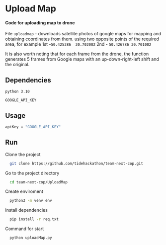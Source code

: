 # Upload Map

#### Code for uploading map to drone

File `uploadmap` - downloads satellite photos of google maps for mapping and obtaining coordinates from them. using two opposite points of the required area, for example  1st -`50.425386  30.702002`  2nd - `50.426786 30.701002`

It is also worth noting that for each frame from the drone, the function generates 5 frames from Google maps with an up-down-right-left shift and the original.



## Dependencies
`python 3.10`

`GOOGLE_API_KEY`

## Usage

```python
apiKey = "GOOGLE_API_KEY"
```


## Run
Clone the project

```bash
  git clone https://github.com/tidehackathon/team-next-cop.git
```

Go to the project directory

```bash
  cd team-next-cop/UploadMap
```
Create enviroment

```bash
  python3 -m venv env
```

Install dependencies

```bash
  pip install -r req.txt
```

Command for start

```bash
  python uploadMap.py
```

